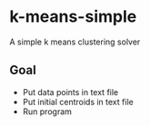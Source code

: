 # k-means-simple
A simple k means clustering solver


## Goal

* Put data points in text file
* Put initial centroids in text file
* Run program
